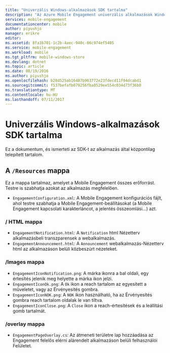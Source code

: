 ```yaml
---
title: "Univerzális Windows-alkalmazások SDK tartalma"
description: "Az Azure Mobile Engagement univerzális alkalmazások Windows SDK tartalmát megismerése"
services: mobile-engagement
documentationcenter: mobile
author: piyushjo
manager: erikre
editor: 
ms.assetid: 8fa1b701-1c2b-4aec-940c-06c974ef5405
ms.service: mobile-engagement
ms.workload: mobile
ms.tgt_pltfrm: mobile-windows-store
ms.devlang: dotnet
ms.topic: article
ms.date: 08/19/2016
ms.author: piyushjo
ms.openlocfilehash: b28d525ab16487b963772e23fdecd11f94dcabd1
ms.sourcegitcommit: f537befafb079256fba0529ee554c034d73f36b0
ms.translationtype: MT
ms.contentlocale: hu-HU
ms.lasthandoff: 07/11/2017
---
```

# <a name="windows-universal-apps-sdk-content"></a>Univerzális Windows-alkalmazások SDK tartalma
Ez a dokumentum, és ismerteti az SDK-t az alkalmazás által központilag telepített tartalom.

## <a name="the-resources-folder"></a>A `/Resources` mappa
Ez a mappa tartalmaz, amelyet a Mobile Engagement összes erőforrást. Testre is szabhatja azokat az alkalmazás megfelelően.

* `EngagementConfiguration.xml`: A Mobile Engagement konfigurációs fájlt, ahol testre szabhatja a Mobile Engagement-beállításokat (a Mobile Engagement kapcsolati karakterláncot, a jelentés összeomlási...) azt.

### <a name="html-folder"></a>/ HTML mappa
* `EngagementNotification.html`: A `Notification` html Nézetterv alkalmazásbeli transzparensek a webalkalmazás.
* `EngagementAnnouncement.html`: A `Announcement` webalkalmazás-Nézetterv html az alkalmazáson belüli közbeszúrt nézeteket.

### <a name="images-folder"></a>/Images mappa
* `EngagementIconNotification.png`: A márka ikonra a bal oldali, egy értesítés jelenik meg helyette a márka ikon jelzi.
* `EngagementIconOk.png`: A `Ok` ikon a reach tartalom az egyesített a műveletet, vagy az Érvényesítés gombra.
* `EngagementIconNOK.png`: A `NOK` ikon használható, ha az Érvényesítés gombra reach tartalom oldalak le van tiltva.
* `EngagementIconClose.png`: A `Close` ikon a reach-értesítések és a leállítási gomb tartalmát.

### <a name="overlay-folder"></a>/overlay mappa
* `EngagementPageOverlay.cs`: Az átmeneti területre lap hozzáadása az Engagement felelős elérni alárendelt alkalmazáson belüli felhasználói Felületet.

